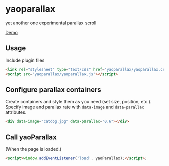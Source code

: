 # yaoparallax
yet another one experimental parallax scroll

[Demo](https://takvol.github.io/yaoparallax)
## Usage
Include plugin files
```html
<link rel="stylesheet" type="text/css" href="yaoparallax/yaoparallax.css">
<script src="yaoparallax/yaoparallax.js"></script>
```
## Configure parallax containers
Create containers and style them as you need (set size, position, etc.). Specify image and parallax rate with `data-image` and `data-parallax` attributes.
```html
<div data-image="catdog.jpg" data-parallax="0.6"></div>
```
## Call yaoParallax
(When the page is loaded.)
```html
<script>window.addEventListener('load', yaoParallax);</script>;
```
